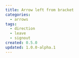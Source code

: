 ```yaml
---
title: Arrow left from bracket
categories:
  - arrows
tags:
  - direction
  - leave
  - signout
created: 0.5.0
updated: 1.0.0-alpha.1
---
```

